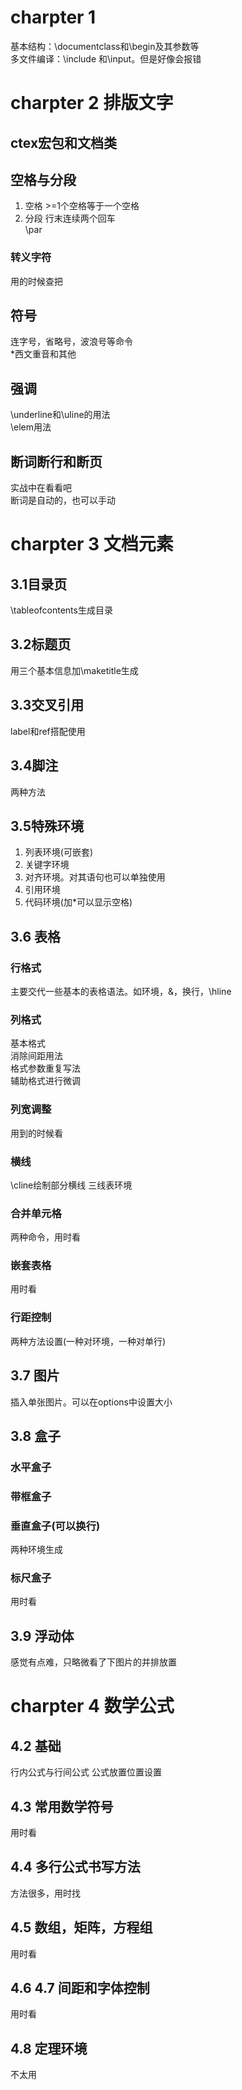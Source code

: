 # charpter 1
基本结构：\documentclass和\begin及其参数等<br>
多文件编译：\include 和\input。但是好像会报错<br>

# charpter 2 排版文字
## ctex宏包和文档类
## 空格与分段
1. 空格
\>=1个空格等于一个空格
2. 分段
行末连续两个回车  
\par<br>
### 转义字符
用的时候查把
## 符号
连字号，省略号，波浪号等命令<br>
*西文重音和其他<br>
## 强调
\underline和\uline的用法<br>
\elem用法<br>
## 断词断行和断页
实战中在看看吧<br>
断词是自动的，也可以手动<br>

# charpter 3 文档元素
## 3.1目录页
\tableofcontents生成目录
## 3.2标题页
用三个基本信息加\maketitle生成
## 3.3交叉引用
label和ref搭配使用
## 3.4脚注
两种方法
## 3.5特殊环境
1. 列表环境(可嵌套)
2. 关键字环境
3. 对齐环境。对其语句也可以单独使用
4. 引用环境
5. 代码环境(加*可以显示空格)
## 3.6 表格
### 行格式
主要交代一些基本的表格语法。如环境，&，换行，\hline
### 列格式
基本格式<br>消除间距用法<br>格式参数重复写法<br>辅助格式进行微调<br>
### 列宽调整
用到的时候看
### 横线
\cline绘制部分横线
三线表环境
### 合并单元格
两种命令，用时看
### 嵌套表格
用时看
### 行距控制
两种方法设置(一种对环境，一种对单行)
## 3.7 图片
插入单张图片。可以在options中设置大小
## 3.8 盒子
### 水平盒子
### 带框盒子
### 垂直盒子(可以换行)
两种环境生成
### 标尺盒子
用时看
## 3.9 浮动体
感觉有点难，只略微看了下图片的并排放置

# charpter 4 数学公式
## 4.2 基础
行内公式与行间公式
公式放置位置设置
## 4.3 常用数学符号
用时看
## 4.4 多行公式书写方法
方法很多，用时找
## 4.5 数组，矩阵，方程组
用时看
## 4.6 4.7 间距和字体控制
用时看
## 4.8 定理环境
不太用

